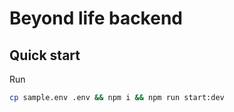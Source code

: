 # Beyond life backend

## Quick start

Run

```sh
cp sample.env .env && npm i && npm run start:dev
```